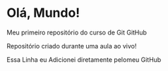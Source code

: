# Olá, Mundo!
Meu primeiro repositório do curso de Git GitHub

Repositório criado durante uma aula ao vivo!

Essa Linha eu Adicionei diretamente pelomeu GitHub 

